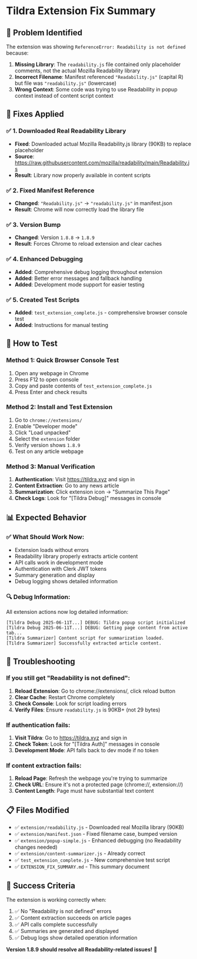 # Tildra Extension Fix Summary

## 🐛 Problem Identified
The extension was showing `ReferenceError: Readability is not defined` because:

1. **Missing Library**: The `readability.js` file contained only placeholder comments, not the actual Mozilla Readability library
2. **Incorrect Filename**: Manifest referenced `"Readability.js"` (capital R) but file was `"readability.js"` (lowercase)
3. **Wrong Context**: Some code was trying to use Readability in popup context instead of content script context

## 🔧 Fixes Applied

### ✅ 1. Downloaded Real Readability Library
- **Fixed**: Downloaded actual Mozilla Readability.js library (90KB) to replace placeholder
- **Source**: https://raw.githubusercontent.com/mozilla/readability/main/Readability.js
- **Result**: Library now properly available in content scripts

### ✅ 2. Fixed Manifest Reference
- **Changed**: `"Readability.js"` → `"readability.js"` in manifest.json
- **Result**: Chrome will now correctly load the library file

### ✅ 3. Version Bump
- **Changed**: Version `1.8.8` → `1.8.9` 
- **Result**: Forces Chrome to reload extension and clear caches

### ✅ 4. Enhanced Debugging
- **Added**: Comprehensive debug logging throughout extension
- **Added**: Better error messages and fallback handling
- **Added**: Development mode support for easier testing

### ✅ 5. Created Test Scripts
- **Added**: `test_extension_complete.js` - comprehensive browser console test
- **Added**: Instructions for manual testing

## 🚀 How to Test

### Method 1: Quick Browser Console Test
1. Open any webpage in Chrome
2. Press F12 to open console
3. Copy and paste contents of `test_extension_complete.js`
4. Press Enter and check results

### Method 2: Install and Test Extension
1. Go to `chrome://extensions/`
2. Enable "Developer mode"
3. Click "Load unpacked"
4. Select the `extension` folder
5. Verify version shows `1.8.9`
6. Test on any article webpage

### Method 3: Manual Verification
1. **Authentication**: Visit https://tildra.xyz and sign in
2. **Content Extraction**: Go to any news article
3. **Summarization**: Click extension icon → "Summarize This Page"
4. **Check Logs**: Look for "[Tildra Debug]" messages in console

## 📊 Expected Behavior

### ✅ What Should Work Now:
- Extension loads without errors
- Readability library properly extracts article content
- API calls work in development mode
- Authentication with Clerk JWT tokens
- Summary generation and display
- Debug logging shows detailed information

### 🔍 Debug Information:
All extension actions now log detailed information:
```
[Tildra Debug 2025-06-11T...] DEBUG: Tildra popup script initialized
[Tildra Debug 2025-06-11T...] DEBUG: Getting page content from active tab...
[Tildra Summarizer] Content script for summarization loaded.
[Tildra Summarizer] Successfully extracted article content.
```

## 🚨 Troubleshooting

### If you still get "Readability is not defined":
1. **Reload Extension**: Go to chrome://extensions/, click reload button
2. **Clear Cache**: Restart Chrome completely
3. **Check Console**: Look for script loading errors
4. **Verify Files**: Ensure `readability.js` is 90KB+ (not 29 bytes)

### If authentication fails:
1. **Visit Tildra**: Go to https://tildra.xyz and sign in
2. **Check Token**: Look for "[Tildra Auth]" messages in console
3. **Development Mode**: API falls back to dev mode if no token

### If content extraction fails:
1. **Reload Page**: Refresh the webpage you're trying to summarize
2. **Check URL**: Ensure it's not a protected page (chrome://, extension://)
3. **Content Length**: Page must have substantial text content

## 📋 Files Modified

- ✅ `extension/readability.js` - Downloaded real Mozilla library (90KB)
- ✅ `extension/manifest.json` - Fixed filename case, bumped version
- ✅ `extension/popup-simple.js` - Enhanced debugging (no Readability changes needed)
- ✅ `extension/content-summarizer.js` - Already correct
- ✅ `test_extension_complete.js` - New comprehensive test script
- ✅ `EXTENSION_FIX_SUMMARY.md` - This summary document

## 🎯 Success Criteria

The extension is working correctly when:
1. ✅ No "Readability is not defined" errors
2. ✅ Content extraction succeeds on article pages  
3. ✅ API calls complete successfully
4. ✅ Summaries are generated and displayed
5. ✅ Debug logs show detailed operation information

**Version 1.8.9 should resolve all Readability-related issues!** 🎉 
